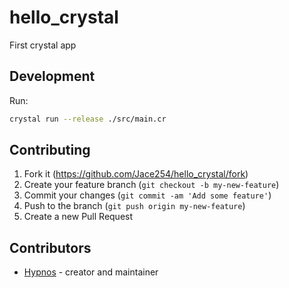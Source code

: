 # hello_crystal

First crystal app

## Development

Run:

```bash
crystal run --release ./src/main.cr
```

## Contributing

1. Fork it (<https://github.com/Jace254/hello_crystal/fork>)
2. Create your feature branch (`git checkout -b my-new-feature`)
3. Commit your changes (`git commit -am 'Add some feature'`)
4. Push to the branch (`git push origin my-new-feature`)
5. Create a new Pull Request

## Contributors

- [Hypnos](https://github.com/your-github-user) - creator and maintainer
